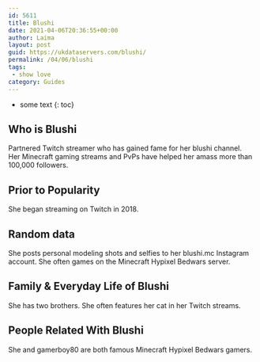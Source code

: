 ```yaml
---
id: 5611
title: Blushi
date: 2021-04-06T20:36:55+00:00
author: Laima
layout: post
guid: https://ukdataservers.com/blushi/
permalink: /04/06/blushi
tags:
 - show love
category: Guides
---
```


* some text
{: toc}


## Who is Blushi
                  
                  
                  
Partnered Twitch streamer who has gained fame for her blushi channel. Her Minecraft gaming streams and PvPs have helped her amass more than 100,000 followers. 
                  
              
            
              
            
                
                
                
## Prior to Popularity
                  
                  
                  
She began streaming on Twitch in 2018.
                  
              
            
              
            
                
                
                
## Random data
                  
                  
                  
She posts personal modeling shots and selfies to her blushi.mc Instagram account. She often games on the Minecraft Hypixel Bedwars server.
                  
              
            
              
            
                
                
                
## Family & Everyday Life of Blushi
                  
                  
                  
She has two brothers. She often features her cat in her Twitch streams. 
                  
              
            
              
            
                
                
                
## People Related With Blushi
                  
                  
                  
She and gamerboy80 are both famous Minecraft Hypixel Bedwars gamers.
                  
              
            
              
            
                
              
            
              
              
            
            
              
            
          
          
          